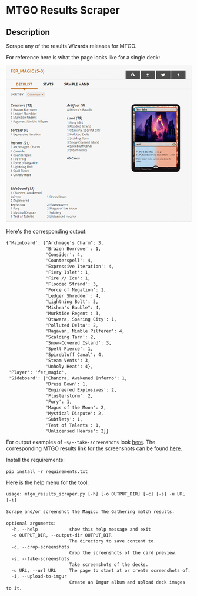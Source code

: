 # MTGO Results Scraper

## Description
Scrape any of the results Wizards releases for MTGO.

For reference here is what the page looks like for a single deck:

![Screenshot](screenshot.PNG)

Here's the corresponding output:

```
{'Mainboard': {"Archmage's Charm": 3,
               'Brazen Borrower': 1,
               'Consider': 4,
               'Counterspell': 4,
               'Expressive Iteration': 4,
               'Fiery Islet': 1,
               'Fire // Ice': 1,
               'Flooded Strand': 3,
               'Force of Negation': 1,
               'Ledger Shredder': 4,
               'Lightning Bolt': 3,
               "Mishra's Bauble": 4,
               'Murktide Regent': 3,
               'Otawara, Soaring City': 1,
               'Polluted Delta': 2,
               'Ragavan, Nimble Pilferer': 4,
               'Scalding Tarn': 2,
               'Snow-Covered Island': 3,
               'Spell Pierce': 1,
               'Spirebluff Canal': 4,
               'Steam Vents': 3,
               'Unholy Heat': 4},
 'Player': 'fer_magic',
 'Sideboard': {'Chandra, Awakened Inferno': 1,
               'Dress Down': 1,
               'Engineered Explosives': 2,
               'Flusterstorm': 2,
               'Fury': 1,
               'Magus of the Moon': 2,
               'Mystical Dispute': 2,
               'Subtlety': 1,
               'Test of Talents': 1,
               'Unlicensed Hearse': 2}}
```

For output examples of `-s/--take-screenshots` look [here](examples/take-screenshots). The corresponding MTGO results link for the screenshots can be found [here](https://magic.wizards.com/en/articles/archive/mtgo-standings/pioneer-league-2022-06-02).

Install the requirements:

`pip install -r requirements.txt`

Here is the help menu for the tool:

```
usage: mtgo_results_scraper.py [-h] [-o OUTPUT_DIR] [-c] [-s] -u URL [-i]

Scrape and/or screenshot the Magic: The Gathering match results.

optional arguments:
  -h, --help            show this help message and exit
  -o OUTPUT_DIR, --output-dir OUTPUT_DIR
                        The directory to save content to.
  -c, --crop-screenshots
                        Crop the screenshots of the card preview.
  -s, --take-screenshots
                        Take screenshots of the decks.
  -u URL, --url URL     The page to start at or create screenshots of.
  -i, --upload-to-imgur
                        Create an Imgur album and upload deck images to it.
  ```